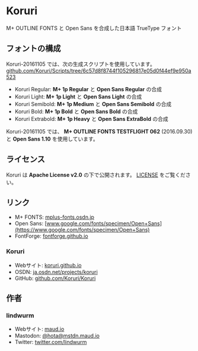 # Koruri

M+ OUTLINE FONTS と Open Sans を合成した日本語 TrueType フォント

## フォントの構成

Koruri-20161105 では、次の生成スクリプトを使用しています。  
[github.com/Koruri/Scripts/tree/6c57d8f8744f105296817e05d0f44ef9e950a523](https://github.com/Koruri/Scripts/tree/6c57d8f8744f105296817e05d0f44ef9e950a523)

- Koruri Regular: **M+ 1p Regular** と **Open Sans Regular** の合成
- Koruri Light: **M+ 1p Light** と **Open Sans Light** の合成
- Koruri Semibold: **M+ 1p Medium** と **Open Sans Semibold** の合成
- Koruri Bold: **M+ 1p Bold** と **Open Sans Bold** の合成
- Koruri Extrabold: **M+ 1p Heavy** と **Open Sans ExtraBold** の合成

Koruri-20161105 では、 **M+ OUTLINE FONTS TESTFLIGHT 062** (2016.09.30) と **Open Sans 1.10** を使用しています。

## ライセンス

Koruri は **Apache License v2.0** の下で公開されます。 [LICENSE](LICENSE) をご覧ください。

## リンク

- M+ FONTS: [mplus-fonts.osdn.jp](https://mplus-fonts.osdn.jp)
- Open Sans: [www.google.com/fonts/specimen/Open+Sans](https://www.google.com/fonts/specimen/Open+Sans)
- FontForge: [fontforge.github.io](https://fontforge.github.io)

### Koruri

- Webサイト: [koruri.github.io](https://koruri.github.io)
- OSDN: [ja.osdn.net/projects/koruri](https://ja.osdn.net/projects/koruri)
- GitHub: [github.com/Koruri/Koruri](https://github.com/Koruri/Koruri)

## 作者

### lindwurm

- Webサイト: [maud.io](https://maud.io)
- Mastodon: [@hota@mstdn.maud.io](https://mstdn.maud.io/@hota)
- Twitter: [twitter.com/lindwurm](https://twitter.com/lindwurm)
